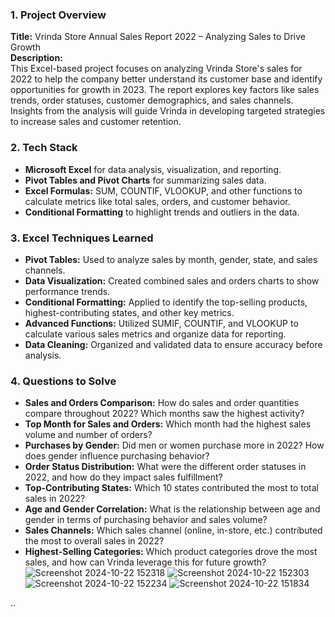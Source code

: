 ### 1. **Project Overview**
   **Title:** Vrinda Store Annual Sales Report 2022 – Analyzing Sales to Drive Growth  
   **Description:**  
   This Excel-based project focuses on analyzing Vrinda Store's sales for 2022 to help the company better understand its customer base and identify opportunities for growth in 2023. The report explores key factors like sales trends, order statuses, customer demographics, and sales channels. Insights from the analysis will guide Vrinda in developing targeted strategies to increase sales and customer retention.

### 2. **Tech Stack**
   - **Microsoft Excel** for data analysis, visualization, and reporting.
   - **Pivot Tables and Pivot Charts** for summarizing sales data.
   - **Excel Formulas:** SUM, COUNTIF, VLOOKUP, and other functions to calculate metrics like total sales, orders, and customer behavior.
   - **Conditional Formatting** to highlight trends and outliers in the data.

### 3. **Excel Techniques Learned**
   - **Pivot Tables:** Used to analyze sales by month, gender, state, and sales channels.
   - **Data Visualization:** Created combined sales and orders charts to show performance trends.
   - **Conditional Formatting:** Applied to identify the top-selling products, highest-contributing states, and other key metrics.
   - **Advanced Functions:** Utilized SUMIF, COUNTIF, and VLOOKUP to calculate various sales metrics and organize data for reporting.
   - **Data Cleaning:** Organized and validated data to ensure accuracy before analysis.

### 4. **Questions to Solve**
   - **Sales and Orders Comparison:** How do sales and order quantities compare throughout 2022? Which months saw the highest activity?
   - **Top Month for Sales and Orders:** Which month had the highest sales volume and number of orders?
   - **Purchases by Gender:** Did men or women purchase more in 2022? How does gender influence purchasing behavior?
   - **Order Status Distribution:** What were the different order statuses in 2022, and how do they impact sales fulfillment?
   - **Top-Contributing States:** Which 10 states contributed the most to total sales in 2022?
   - **Age and Gender Correlation:** What is the relationship between age and gender in terms of purchasing behavior and sales volume?
   - **Sales Channels:** Which sales channel (online, in-store, etc.) contributed the most to overall sales in 2022?
   - **Highest-Selling Categories:** Which product categories drove the most sales, and how can Vrinda leverage this for future growth?
![Screenshot 2024-10-22 152318](https://github.com/user-attachments/assets/0841e3fc-e756-4049-bb7e-616a71bac5e9)
![Screenshot 2024-10-22 152303](https://github.com/user-attachments/assets/26e9e0dc-b916-4480-b9eb-ba13c50e0e7f)
![Screenshot 2024-10-22 152234](https://github.com/user-attachments/assets/a520b2ae-ca1b-4d0d-9fd0-489bee56b8d6)
![Screenshot 2024-10-22 151834](https://github.com/user-attachments/assets/7a5a5752-5665-42ba-af70-f3ad7b4aa670)


..